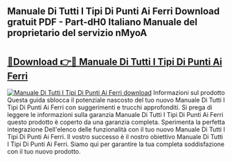 ## Manuale Di Tutti I Tipi Di Punti Ai Ferri Download gratuit PDF - Part-dH0 Italiano Manuale del proprietario del servizio nMyoA

# <h2><a href="http://dfcea3w.blite.top/?on=Manuale+Di+Tutti+I+Tipi+Di+Punti+Ai+Ferri">🔗Download 👉🔴 Manuale Di Tutti I Tipi Di Punti Ai Ferri</a></h2>

[![Manuale Di Tutti I Tipi Di Punti Ai Ferri download](https://i.imgur.com/lujVjoI.png)](http://dfcea3w.blite.top/?on=Manuale+Di+Tutti+I+Tipi+Di+Punti+Ai+Ferri)
Informazioni sul prodotto Questa guida sblocca il potenziale nascosto del tuo nuovo Manuale Di Tutti I Tipi Di Punti Ai Ferri con suggerimenti e trucchi approfonditi. Si prega di leggere le informazioni sulla garanzia Manuale Di Tutti I Tipi Di Punti Ai Ferri questo prodotto è coperto da una garanzia completa. Sperimenta la perfetta integrazione Dell'elenco delle funzionalità con il tuo nuovo Manuale Di Tutti I Tipi Di Punti Ai Ferri. Il vostro successo è il nostro obiettivo Manuale Di Tutti I Tipi Di Punti Ai Ferri. Siamo qui per garantire la tua completa soddisfazione con il tuo nuovo prodotto.
